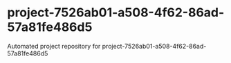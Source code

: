# project-7526ab01-a508-4f62-86ad-57a81fe486d5
Automated project repository for project-7526ab01-a508-4f62-86ad-57a81fe486d5
